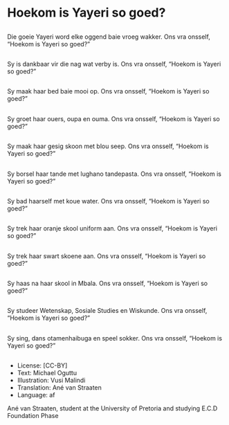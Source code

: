 # Hoekom is Yayeri so goed?

##
Die goeie Yayeri word
elke oggend baie vroeg
wakker.
Ons vra onsself,
“Hoekom is Yayeri so
goed?”

##
Sy is dankbaar vir die
nag wat verby is.
Ons vra onsself,
“Hoekom is Yayeri so
goed?”

##
Sy maak haar bed baie
mooi op.
Ons vra onsself,
“Hoekom is Yayeri so
goed?”

##
Sy groet haar ouers,
oupa en ouma.
Ons vra onsself,
“Hoekom is Yayeri so
goed?”

##
Sy maak haar gesig
skoon met blou seep.
Ons vra onsself,
“Hoekom is Yayeri so
goed?”

##
Sy borsel haar tande
met lughano
tandepasta.
Ons vra onsself,
“Hoekom is Yayeri so
goed?”

##
Sy bad haarself met
koue water.
Ons vra onsself,
“Hoekom is Yayeri so
goed?”

##
Sy trek haar oranje
skool uniform aan.
Ons vra onsself,
“Hoekom is Yayeri so
goed?”

##
Sy trek haar swart
skoene aan.
Ons vra onsself,
“Hoekom is Yayeri so
goed?”

##
Sy haas na haar skool in
Mbala.
Ons vra onsself,
“Hoekom is Yayeri so
goed?”

##
Sy studeer Wetenskap,
Sosiale Studies en
Wiskunde.
Ons vra onsself,
“Hoekom is Yayeri so
goed?”

##
Sy sing, dans
otamenhaibuga en
speel sokker.
Ons vra onsself,
“Hoekom is Yayeri so
goed?”

##
* License: [CC-BY]
* Text: Michael Oguttu
* Illustration: Vusi Malindi
* Translation: Ané van Straaten
* Language: af

Ané van Straaten, student at the
University of Pretoria and studying
E.C.D Foundation Phase
